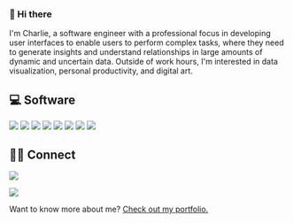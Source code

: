 ### 👋 Hi there

I'm Charlie, a software engineer with a professional focus in developing user interfaces to enable users to perform complex tasks, where they need to generate insights and understand relationships in large amounts of dynamic and uncertain data. Outside of work hours, I'm interested in data visualization, personal productivity, and digital art.


## 💻 Software

<p>
  <img src="https://img.shields.io/badge/Angular-informational?style=flat&logo=angular&logoColor=white&color=B52E31">

  <img src="https://img.shields.io/badge/TypeScript-informational?style=flat&logo=TypeScript&logoColor=white&color=007acc">

  <img src="https://img.shields.io/badge/SCSS-informational?style=flat&logo=sass&logoColor=white&color=CD6799">

  <img src="https://img.shields.io/badge/CSS3-informational?style=flat&logo=css3&logoColor=white&color=2965f1">

  <img src="https://img.shields.io/badge/HTML-informational?style=flat&logo=HTML5&logoColor=white&color=F16529">

  <img src="https://img.shields.io/badge/JavaScript-informational?style=flat&logo=JavaScript&logoColor=white&color=F0DB4F">

  <img src="https://img.shields.io/badge/Node.js-informational?style=flat&logo=node-dot-js&logoColor=white&color=68A063">

  <img src="https://img.shields.io/badge/Python-informational?style=flat&logo=Python&logoColor=white&color=4B8BBE">

</p>


## 🙋🏻 Connect

<p>
  
  <a href="https://twitter.com/charlieplusplus"><img src="https://img.shields.io/badge/Twitter-informational?style=flat&logo=twitter&logoColor=white&color=1CA2F1"></a>
  
 <a href="https://www.linkedin.com/in/charliemj"><img src="https://img.shields.io/badge/LinkedIn-informational?style=flat&logo=linkedin&logoColor=white&color=0D76A8"></a>

</p>


Want to know more about me? [Check out my portfolio.](https://charlie.codes/)

<!--

Useful resources in making this:
- [Making badges](https://shields.io/)
- [Available badge icons + brand color hexcodes](https://simpleicons.org/)
- [Emojis](https://emojipedia.org/objects/)

**charliejmoore/charliejmoore** is a ✨ _special_ ✨ repository because its `README.md` (this file) appears on your GitHub profile.

Here are some ideas to get you started:

- 🔭 I’m currently working on ...
- 🌱 I’m currently learning ...
- 👯 I’m looking to collaborate on ...
- 🤔 I’m looking for help with ...
- 💬 Ask me about ...
- 📫 How to reach me: ...
- 😄 Pronouns: ...
- ⚡ Fun fact: ...
-->

